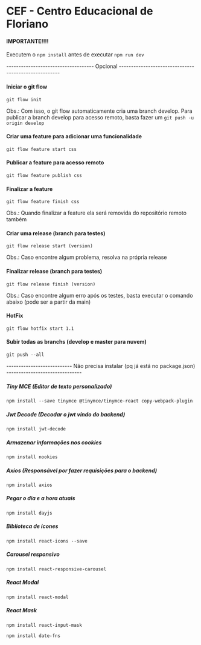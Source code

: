 # CEF - Centro Educacional de Floriano 

#### IMPORTANTE!!!!
Executem o ``` npm install ``` antes de executar ``` npm run dev ```



------------------------------------ Opcional -----------------------------------------------------
#### Iniciar o git flow 
``` git flow init ```

Obs.: Com isso, o git flow automaticamente cria uma branch develop.
Para publicar a branch develop para acesso remoto, basta fazer um 
``` git push -u origin develop ```


#### Criar uma feature para adicionar uma funcionalidade
``` git flow feature start css ```

#### Publicar a feature para acesso remoto
``` git flow feature publish css ```

#### Finalizar a feature 
``` git flow feature finish css ```

Obs.: Quando finalizar a feature ela será removida do repositório remoto
também

#### Criar uma release (branch para testes)
``` git flow release start (version) ```

Obs.: Caso encontre algum problema, resolva na própria release

#### Finalizar release (branch para testes)
``` git flow release finish (version) ```

Obs.: Caso encontre algum erro após os testes, basta executar o 
comando abaixo (pode ser a partir da main)

#### HotFix
``` git flow hotfix start 1.1 ```

#### Subir todas as branchs (develop e master para nuvem)
``` git push --all ```

--------------------------- Não precisa instalar (pq já está no package.json) -------------------------------
##### Tiny MCE (Editor de texto personalizado)
``` npm install --save tinymce @tinymce/tinymce-react copy-webpack-plugin ```

##### Jwt Decode (Decodar o jwt vindo do backend)
``` npm install jwt-decode ```

##### Armazenar informações nos cookies
``` npm install nookies ```

##### Axios (Responsável por fazer requisições para o backend)
``` npm install axios ```

##### Pegar o dia e a hora atuais
``` npm install dayjs ```

##### Biblioteca de ícones
``` npm install react-icons --save ```

##### Carousel responsivo
``` npm install react-responsive-carousel ```

##### React Modal 
``` npm install react-modal ```

##### React Mask 
``` npm install react-input-mask ```

``` npm install date-fns ```